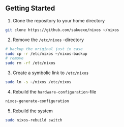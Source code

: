 ## Getting Started

1. Clone the repository to your home directory

```bash
git clone https://github.com/sakuexe/nixos ~/nixos
```

2. Remove the `/etc/nixos` -directory

```bash
# backup the original just in case
sudo cp -r /etc/nixos ~/nixos-backup
# remove
sudo rm -rf /etc/nixos
```

3. Create a symbolic link to `/etc/nixos`

```bash
sudo ln -s ~/nixos /etc/nixos
```

4. Rebuild the `hardware-configuration`-file

```bash
nixos-generate-configuration
```

5. Rebuild the system

```bash
sudo nixos-rebuild switch
```
